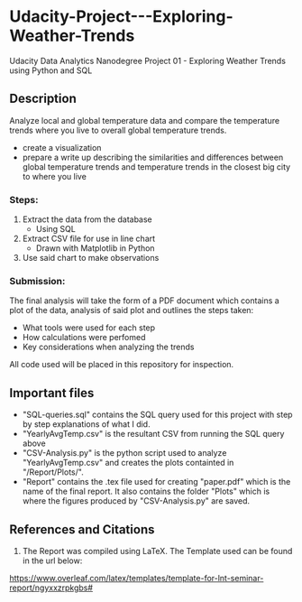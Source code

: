 # Udacity-Project---Exploring-Weather-Trends
Udacity Data Analytics Nanodegree Project 01 - Exploring Weather Trends using Python and SQL

## Description

Analyze local and global temperature data and compare the temperature trends where you live to overall global temperature trends.

- create a visualization
- prepare a write up describing the similarities and differences between global temperature trends and temperature trends in the closest big city to where you live

### Steps:

1. Extract the data from the database
    * Using SQL
2. Extract CSV file for use in line chart
    * Drawn with Matplotlib in Python
3. Use said chart to make observations

### Submission:

The final analysis will take the form of a PDF document which contains a plot of the data, analysis of said plot and outlines the steps taken:

* What tools were used for each step
* How calculations were perfomed
* Key considerations when analyzing the trends

All code used will be placed in this repository for inspection.

## Important files

* "SQL-queries.sql" contains the SQL query used for this project with step by
step explanations of what I did.
* "YearlyAvgTemp.csv" is the resultant CSV from running the SQL query above
* "CSV-Analysis.py" is the python script used to analyze "YearlyAvgTemp.csv"
and creates the plots containted in "/Report/Plots/".
* "Report" contains the .tex file used for creating "paper.pdf" which is the name
of the final report. It also contains the folder "Plots" which is where the figures
produced by "CSV-Analysis.py" are saved.

## References and Citations

1. The Report was compiled using LaTeX. The Template used can be found in the url below:

https://www.overleaf.com/latex/templates/template-for-lnt-seminar-report/ngyxxzrpkgbs#
